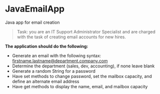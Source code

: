 # JavaEmailApp
Java app for email creation

>Task: you are an IT Support Administrator Specialist and are charged with the task of creating email accounts for new hires.

**The application should do the following:**
- Generate an email with the following syntax: firstname.lastname@department.company.com
- Determine the department (sales, dev, accounting), if none leave blank
- Generate a random String for a password
- Have set methods to change password, set the mailbox capacity, and define an alternate email address
- Have get methods to display the name, email, and mailbox capacity

